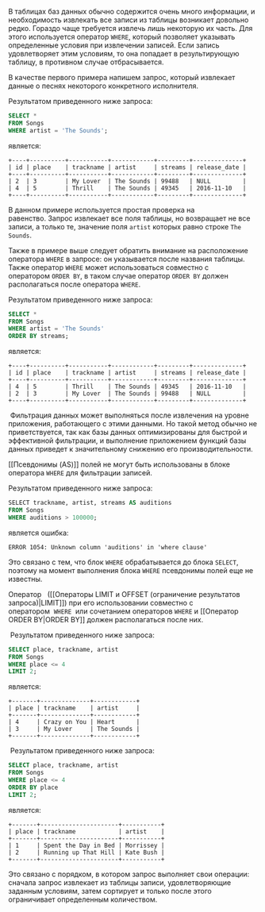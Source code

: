 

В таблицах баз данных обычно содержится очень много информации, и необходимость извлекать все записи из таблицы возникает довольно редко. Гораздо чаще требуется извлечь лишь некоторую их часть. Для этого используется оператор `WHERE`, который позволяет указывать определенные условия при извлечении записей. Если запись удовлетворяет этим условиям, то она попадает в результирующую таблицу, в противном случае отбрасывается.

В качестве первого примера напишем запрос, который извлекает данные о песнях некоторого конкретного исполнителя.

Результатом приведенного ниже запроса:

```sql
SELECT *
FROM Songs
WHERE artist = 'The Sounds';
```

является:

```no-highlight
+----+----------+-----------+------------+---------+--------------+
| id | place    | trackname | artist     | streams | release_date |
+----+----------+-----------+------------+---------+--------------+
| 2  | 3        | My Lover  | The Sounds | 99488   | NULL         |
| 4  | 5        | Thrill    | The Sounds | 49345   | 2016-11-10   |
+----+----------+-----------+------------+---------+--------------+
```

В данном примере используется простая проверка на равенство. Запрос извлекает все поля таблицы, но возвращает не все записи, а только те, значение поля `artist` которых равно строке `The Sounds`.

Также в примере выше следует обратить внимание на расположение оператора `WHERE` в запросе: он указывается после названия таблицы. Также оператор `WHERE` может использоваться совместно с оператором `ORDER BY`, в таком случае оператор `ORDER BY` должен располагаться после оператора `WHERE`.

Результатом приведенного ниже запроса:

```sql
SELECT *
FROM Songs
WHERE artist = 'The Sounds'
ORDER BY streams;
```

является:

```no-highlight
+----+----------+-----------+------------+---------+--------------+
| id | place    | trackname | artist     | streams | release_date |
+----+----------+-----------+------------+---------+--------------+
| 4  | 5        | Thrill    | The Sounds | 49345   | 2016-11-10   |
| 2  | 3        | My Lover  | The Sounds | 99488   | NULL         |
+----+----------+-----------+------------+---------+--------------+
```

 Фильтрация данных может выполняться после извлечения на уровне приложения, работающего с этими данными. Но такой метод обычно не приветствуется, так как базы данных оптимизированы для быстрой и эффективной фильтрации, и выполнение приложением функций базы данных приведет к значительному снижению его производительности.

[[Псевдонимы (AS)]] полей не могут быть использованы в блоке оператора `WHERE` для фильтрации записей.

Результатом приведенного ниже запроса:

```sql
​SELECT trackname, artist, streams AS auditions
FROM Songs
WHERE auditions > 100000;
```

является ошибка:

```no-highlight
ERROR 1054: Unknown column 'auditions' in 'where clause'
```

Это связано с тем, что блок `WHERE` обрабатывается до блока `SELECT`, поэтому на момент выполнения блока `WHERE` псевдонимы полей еще не известны.

Оператор   ([[Операторы LIMIT и OFFSET (ограничение результатов запроса)|LIMIT]]) при его использовании совместно с оператором  `WHERE`  или сочетанием операторов `WHERE` и [[Оператор ORDER BY|ORDER BY]] должен располагаться после них.

 Результатом приведенного ниже запроса:

```sql
SELECT place, trackname, artist
FROM Songs
WHERE place <= 4
LIMIT 2;
```

является:

```no-highlight
+-------+--------------+------------+
| place | trackname    | artist     |
+-------+--------------+------------+
| 4     | Crazy on You | Heart      |
| 3     | My Lover     | The Sounds |
+-------+--------------+------------+
```

 Результатом приведенного ниже запроса:

```sql
SELECT place, trackname, artist
FROM Songs
WHERE place <= 4
ORDER BY place
LIMIT 2;
```

является:

```no-highlight
+-------+----------------------+-----------+
| place | trackname            | artist    |
+-------+----------------------+-----------+
| 1     | Spent the Day in Bed | Morrissey |
| 2     | Running up That Hill | Kate Bush |
+-------+----------------------+-----------+
```

Это связано с порядком, в котором запрос выполняет свои операции: сначала запрос извлекает из таблицы записи, удовлетворяющие заданным условиям, затем сортирует и только после этого ограничивает определенным количеством.
